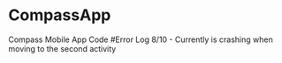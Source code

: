 # CompassApp
Compass Mobile App Code
#Error Log
8/10 - Currently is crashing when moving to the second activity
